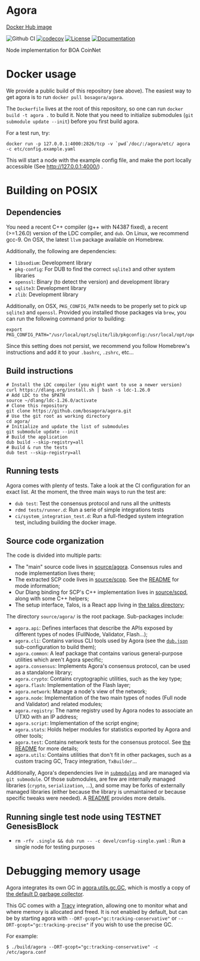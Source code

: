 # Agora

[Docker Hub image](https://hub.docker.com/r/bosagora/agora)

![Github CI](https://github.com/bosagora/agora/actions/workflows/main.yml/badge.svg)
[![codecov](https://codecov.io/gh/bosagora/agora/branch/v0.x.x/graph/badge.svg)](https://codecov.io/gh/bosagora/agora)
[![License](https://img.shields.io/github/license/bosagora/agora)](LICENSE)
[![Documentation](https://img.shields.io/badge/Docs-Github%20Pages-blue)](https://bosagora.github.io/agora/)

Node implementation for BOA CoinNet

# Docker usage

We provide a public build of this repository (see above).
The easiest way to get agora is to run `docker pull bosagora/agora`.

The `Dockerfile` lives at the root of this repository,
so one can run `docker build -t agora .` to build it.
Note that you need to initialize submodules (`git submodule update --init`)
before you first build agora.

For a test run, try:
```console
docker run -p 127.0.0.1:4000:2826/tcp -v `pwd`/doc/:/agora/etc/ agora -c etc/config.example.yaml
```
This will start a node with the example config file,
and make the port locally accessible (See http://127.0.0.1:4000/) .

# Building on POSIX

## Dependencies

You need a recent C++ compiler (g++ with N4387 fixed), a recent (>=1.26.0) version of the LDC compiler, and `dub`.
On Linux, we recommend gcc-9. On OSX, the latest `llvm` package available on Homebrew.

Additionally, the following are dependencies:
- `libsodium`:  Development library
- `pkg-config`: For DUB to find the correct `sqlite3` and other system libraries
- `openssl`:    Binary (to detect the version) and development library
- `sqlite3`:    Development library
- `zlib`:       Development library

Additionally, on OSX, `PKG_CONFIG_PATH` needs to be properly set to pick up `sqlite3` and `openssl`.
Provided you installed those packages via `brew`, you can run the following command prior to building:
```console
export PKG_CONFIG_PATH="/usr/local/opt/sqlite/lib/pkgconfig:/usr/local/opt/openssl@1.1/lib/pkgconfig"
```
Since this setting does not persist, we recommend you follow Homebrew's instructions
and add it to your `.bashrc`, `.zshrc`, etc...

## Build instructions

```console
# Install the LDC compiler (you might want to use a newer version)
curl https://dlang.org/install.sh | bash -s ldc-1.26.0
# Add LDC to the $PATH
source ~/dlang/ldc-1.26.0/activate
# Clone this repository
git clone https://github.com/bosagora/agora.git
# Use the git root as working directory
cd agora/
# Initialize and update the list of submodules
git submodule update --init
# Build the application
dub build --skip-registry=all
# Build & run the tests
dub test --skip-registry=all
```

## Running tests

Agora comes with plenty of tests. Take a look at the CI configuration for an exact list.
At the moment, the three main ways to run the test are:
- `dub test`: Test the consensus protocol and runs all the unittests
- `rdmd tests/runner.d`: Run a serie of simple integrations tests
- `ci/system_integration_test.d`: Run a full-fledged system integration test, including building the docker image.

## Source code organization

The code is divided into multiple parts:
- The "main" source code lives in [source/agora](source/agora/). Consensus rules and node implementation lives there;
- The extracted SCP code lives in [source/scpp](source/scpp/). See the [README](source/scpp/README.md) for mode information;
- Our Dlang binding for SCP's C++ implementation lives in [source/scpd](source/scpd/), along with some C++ helpers;
- The setup interface, Talos, is a React app living in [the talos directory](talos);

The directory `source/agora/` is the root package. Sub-packages include:
- `agora.api`: Defines interfaces that describe the APIs exposed by different types of nodes (FullNode, Validator, Flash...);
- `agora.cli`: Contains various CLI tools used by Agora (see the [`dub.json`](dub.json) sub-configuration to build them);
- `agora.common`: A leaf package that contains various general-purpose utilities which aren't Agora specific;
- `agora.consensus`: Implements Agora's consensus protocol, can be used as a standalone library;
- `agora.crypto`: Contains cryptographic utilities, such as the key type;
- `agora.flash`: Implementation of the Flash layer;
- `agora.network`: Manage a node's view of the network;
- `agora.node`: Implementation of the two main types of nodes (Full node and Validator) and related modules;
- `agora.registry`: The name registry used by Agora nodes to associate an UTXO with an IP address;
- `agora.script`: Implementation of the script engine;
- `agora.stats`: Holds helper modules for statistics exported by Agora and other tools;
- `agora.test`: Contains network tests for the consensus protocol. See [the README](source/agora/README.md) for more details;
- `agora.utils`: Contains utilities that don't fit in other packages, such as a custom tracing GC, Tracy integration, `TxBuilder`...

Additionally, Agora's dependencies live in [`submodules`](submodules/) and are managed via `git submodule`.
Of those submodules, are few are internally managed libraries (`crypto`, `serialization`, ...), and some may be forks
of externally managed libraries (either because the library is unmaintained or because specific tweaks were needed).
A [README](submodules/README.md) provides more details.

## Running single test node using TESTNET GenesisBlock
- `rm -rfv .single && dub run -- -c devel/config-single.yaml` : Run a single node for testing purposes

# Debugging memory usage

Agora integrates its own GC in [agora.utils.gc.GC](source/agora/utils/gc/), which is mostly a copy of
[the default D garbage collector](https://github.com/dlang/druntime/blob/84db3c620dfe1b17e63645a64b55ddffd455bad5/src/core/internal/gc/impl/conservative/gc.d).

This GC comes with a [Tracy](https://github.com/wolfpld/tracy) integration,
allowing one to monitor what and where memory is allocated and freed.
It is not enabled by default, but can be by starting agora with `--DRT-gcopt="gc:tracking-conservative"` or
`--DRT-gcopt="gc:tracking-precise"` if you wish to use the precise GC.

For example:
```shell
$ ./build/agora --DRT-gcopt="gc:tracking-conservative" -c /etc/agora.conf
```

